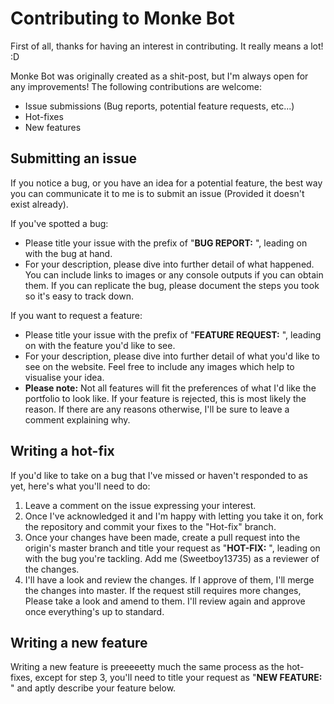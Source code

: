 # Contributing to Monke Bot
First of all, thanks for having an interest in contributing. It really means a lot! :D

Monke Bot was originally created as a shit-post, but I'm always open for any improvements!
The following contributions are welcome:
- Issue submissions (Bug reports, potential feature requests, etc...)
- Hot-fixes
- New features

## Submitting an issue
If you notice a bug, or you have an idea for a potential feature, the best way you can communicate it to me is to submit an issue (Provided it doesn't exist already).

If you've spotted a bug:
- Please title your issue with the prefix of "**BUG REPORT:** ", leading on with the bug at hand.
- For your description, please dive into further detail of what happened. You can include links to images or any console outputs if you can obtain them. If you can replicate the bug, please document the steps you took so it's easy to track down.

If you want to request a feature:
- Please title your issue with the prefix of "**FEATURE REQUEST:** ", leading on with the feature you'd like to see.
- For your description, please dive into further detail of what you'd like to see on the website. Feel free to include any images which help to visualise your idea.
- **Please note:** Not all features will fit the preferences of what I'd like the portfolio to look like. If your feature is rejected, this is most likely the reason. If there are any reasons otherwise, I'll be sure to leave a comment explaining why.

## Writing a hot-fix
If you'd like to take on a bug that I've missed or haven't responded to as yet, here's what you'll need to do:
1. Leave a comment on the issue expressing your interest.
2. Once I've acknowledged it and I'm happy with letting you take it on, fork the repository and commit your fixes to the "Hot-fix" branch.
3. Once your changes have been made, create a pull request into the origin's master branch and title your request as "**HOT-FIX:** ", leading on with the bug you're tackling. Add me (Sweetboy13735) as a reviewer of the changes.
4. I'll have a look and review the changes. If I approve of them, I'll merge the changes into master. If the request still requires more changes, Please take a look and amend to them. I'll review again and approve once everything's up to standard.

## Writing a new feature
Writing a new feature is preeeeetty much the same process as the hot-fixes, except for step 3, you'll need to title your request as "**NEW FEATURE:** " and aptly describe your feature below.
